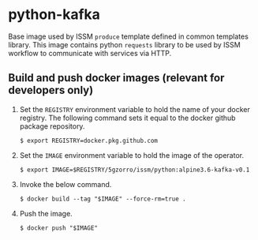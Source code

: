 # python-kafka

Base image used by ISSM `produce` template defined in common templates library. This image contains python `requests` library to be used by ISSM workflow to communicate with services via HTTP.

## Build and push docker images (**relevant for developers only**)

1.  Set the `REGISTRY` environment variable to hold the name of your docker registry. The following command sets it
    equal to the docker github package repository.

    ```
    $ export REGISTRY=docker.pkg.github.com
    ```

1.  Set the `IMAGE` environment variable to hold the image of the operator.

    ```
    $ export IMAGE=$REGISTRY/5gzorro/issm/python:alpine3.6-kafka-v0.1
    ```

1.  Invoke the below command.

    ```
    $ docker build --tag "$IMAGE" --force-rm=true .
    ```

1.  Push the image.

    ```
    $ docker push "$IMAGE"
    ```
